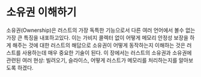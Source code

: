 # 소유권 이해하기

소유권(Ownership)은 러스트의 가장 독특한 기능으로서 다른 여러 언어에서 볼수 없는 가장 큰 특징을 내포하고있다. 이는 가비지 콜렉터 없이 어떻게 메모리 안정성 보장을 하게  해주는 것에 대한 러스트의 해답으로 소유권이 어떻게 동작하는지 이해하는 것은 러스트를 사용하는데 매우 중요한 기술이 된다. 이 장에서는 러스트의 소유권과 소유권에 관련된 여러 현상: 빌려오기, 슬라이스, 어떻게 러스트가 메모리를 처리하는지를 알아보도록 하겠다.
